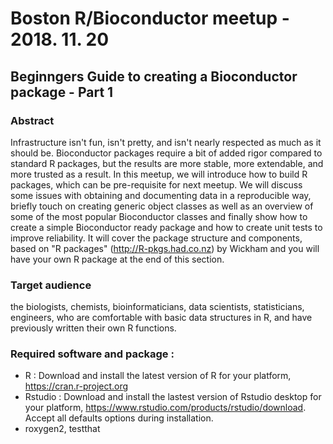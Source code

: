 # Boston R/Bioconductor meetup - 2018. 11. 20

## Beginngers Guide to creating a Bioconductor package - Part 1

### Abstract
Infrastructure isn't fun, isn't pretty, and isn't nearly respected as much as it should be. Bioconductor packages require a bit of added rigor compared to standard R packages, but the results are more stable, more extendable, and more trusted as a result. In this meetup, we will introduce how to build R packages, which can be pre-requisite for next meetup. We will discuss some issues with obtaining and documenting data in a reproducible way, briefly touch on creating generic object classes as well as an overview of some of the most popular Bioconductor classes and finally show how to create a simple Bioconductor ready package and how to create unit tests to improve reliability. It will cover the package structure and components, based on "R packages" (http://R-pkgs.had.co.nz) by Wickham and you will have your own R package at the end of this section.

### Target audience 
the biologists, chemists, bioinformaticians, data scientists, statisticians, engineers, who are comfortable with basic data structures in R, and have previously written their own R functions.

### Required software and package :
-	R : Download and install the latest version of R for your platform, https://cran.r-project.org
-	Rstudio : Download and install the lastest version of Rstudio desktop for your platform, https://www.rstudio.com/products/rstudio/download. Accept all defaults options during installation.
-	roxygen2, testthat
